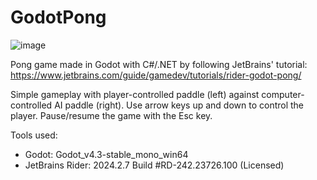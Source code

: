 # GodotPong

![image](https://github.com/user-attachments/assets/4f2769b0-94b2-4228-b059-287e18eeb20f)

Pong game made in Godot with C#/.NET by following JetBrains' tutorial: https://www.jetbrains.com/guide/gamedev/tutorials/rider-godot-pong/

Simple gameplay with player-controlled paddle (left) against computer-controlled AI paddle (right). Use arrow keys up and down to control the player. Pause/resume the game with the Esc key.

Tools used:
- Godot: Godot_v4.3-stable_mono_win64
- JetBrains Rider: 2024.2.7 Build #RD-242.23726.100 (Licensed)
